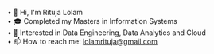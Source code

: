  • 👋 Hi, I'm Rituja Lolam<br />
 • 🎓 Completed my Masters in Information Systems<br />
 • 👀 Interested in Data Engineering, Data Analytics and Cloud<br />
 • 📫 How to reach me: lolamrituja@gmail.com<br />

<!--
**Ritujauni/Ritujauni** is a ✨ _special_ ✨ repository because its `README.md` (this file) appears on your GitHub profile.

Here are some ideas to get you started:

- 🔭 I’m currently working on ...
- 🌱 I’m currently learning ...
- 👯 I’m looking to collaborate on ...
- 🤔 I’m looking for help with ...
- 💬 Ask me about ...
- 📫 How to reach me: ...
- 😄 Pronouns: ...
- ⚡ Fun fact: ...
-->
